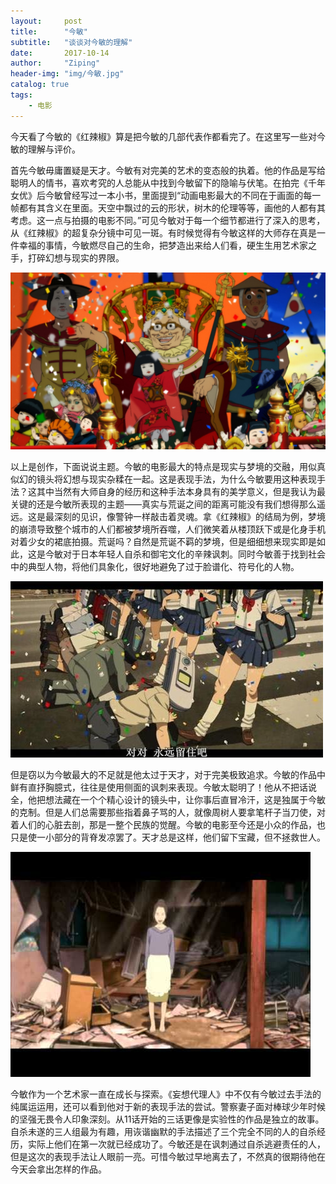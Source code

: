 ```yaml
---
layout:     post
title:      "今敏"
subtitle:   "谈谈对今敏的理解"
date:       2017-10-14
author:     "Ziping"
header-img: "img/今敏.jpg"
catalog: true
tags:
    - 电影
---
```


今天看了今敏的《红辣椒》算是把今敏的几部代表作都看完了。在这里写一些对今敏的理解与评价。

首先今敏毋庸置疑是天才。今敏有对完美的艺术的变态般的执着。他的作品是写给聪明人的情书，喜欢考究的人总能从中找到今敏留下的隐喻与伏笔。在拍完《千年女优》后今敏曾经写过一本小书，里面提到“动画电影最大的不同在于画面的每一帧都有其含义在里面。天空中飘过的云的形状，树木的伦理等等，画他的人都有其考虑。这一点与拍摄的电影不同。”可见今敏对于每一个细节都进行了深入的思考，从《红辣椒》的超复杂分镜中可见一斑。有时候觉得有今敏这样的大师存在真是一件幸福的事情，今敏燃尽自己的生命，把梦造出来给人们看，硬生生用艺术家之手，打碎幻想与现实的界限。

![dream](/img/今敏1.jpg)

以上是创作，下面说说主题。今敏的电影最大的特点是现实与梦境的交融，用似真似幻的镜头将幻想与现实杂糅在一起。这是表现手法，为什么今敏要用这种表现手法？这其中当然有大师自身的经历和这种手法本身具有的美学意义，但是我认为最关键的还是今敏所表现的主题——真实与荒诞之间的距离可能没有我们想得那么遥远。这是最深刻的见识，像警钟一样敲击着灵魂。拿《红辣椒》的结局为例，梦境的崩溃导致整个城市的人们都被梦境所吞噬，人们微笑着从楼顶跃下或是化身手机对着少女的裙底拍摄。荒诞吗？自然是荒诞不羁的梦境，但是细细想来现实即是如此，这是今敏对于日本年轻人自杀和御宅文化的辛辣讽刺。同时今敏善于找到社会中的典型人物，将他们具象化，很好地避免了过于脸谱化、符号化的人物。

![dream](/img/今敏2.jpeg)

但是窃以为今敏最大的不足就是他太过于天才，对于完美极致追求。今敏的作品中鲜有直抒胸臆式，往往是使用侧面的讽刺来表现。今敏太聪明了！他从不把话说全，他把想法藏在一个个精心设计的镜头中，让你事后直冒冷汗，这是独属于今敏的克制。但是人们总需要那些指着鼻子骂的人，就像周树人要拿笔杆子当刀使，对着人们的心脏去剖，那是一整个民族的觉醒。今敏的电影至今还是小众的作品，也只是使一小部分的背脊发凉罢了。天才总是这样，他们留下宝藏，但不拯救世人。

![dream](/img/今敏3.jpg)

今敏作为一个艺术家一直在成长与探索。《妄想代理人》中不仅有今敏过去手法的纯属运运用，还可以看到他对于新的表现手法的尝试。警察妻子面对棒球少年时候的坚强无畏令人印象深刻。从11话开始的三话更像是实验性的作品是独立的故事。自杀未遂的三人组最为有趣，用诙谐幽默的手法描述了三个完全不同的人的自杀经历，实际上他们在第一次就已经成功了。今敏还是在讽刺通过自杀逃避责任的人，但是这次的表现手法让人眼前一亮。可惜今敏过早地离去了，不然真的很期待他在今天会拿出怎样的作品。